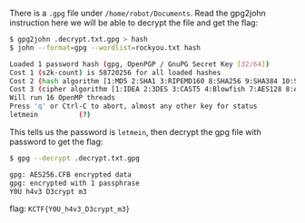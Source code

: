 There is a `.gpg` file under `/home/robot/Documents`. Read the gpg2john instruction here we will be able to decrypt the file and get the flag:
```bash
$ gpg2john .decrypt.txt.gpg > hash
$ john --format=gpg --wordlist=rockyou.txt hash

Loaded 1 password hash (gpg, OpenPGP / GnuPG Secret Key [32/64])
Cost 1 (s2k-count) is 58720256 for all loaded hashes
Cost 2 (hash algorithm [1:MD5 2:SHA1 3:RIPEMD160 8:SHA256 9:SHA384 10:SHA512 11:SHA224]) is 8 for all loaded hashes
Cost 3 (cipher algorithm [1:IDEA 2:3DES 3:CAST5 4:Blowfish 7:AES128 8:AES192 9:AES256 10:Twofish 11:Camellia128 12:Camellia192 13:Camellia256]) is 9 for all loaded hashes
Will run 16 OpenMP threads
Press 'q' or Ctrl-C to abort, almost any other key for status
letmein          (?)
```
This tells us the password is `letmein`, then decrypt the gpg file with password to get the flag:
```bash
$ gpg --decrypt .decrypt.txt.gpg

gpg: AES256.CFB encrypted data
gpg: encrypted with 1 passphrase
Y0U h4v3 D3crypt m3
```
flag: `KCTF{Y0U_h4v3_D3crypt_m3}`